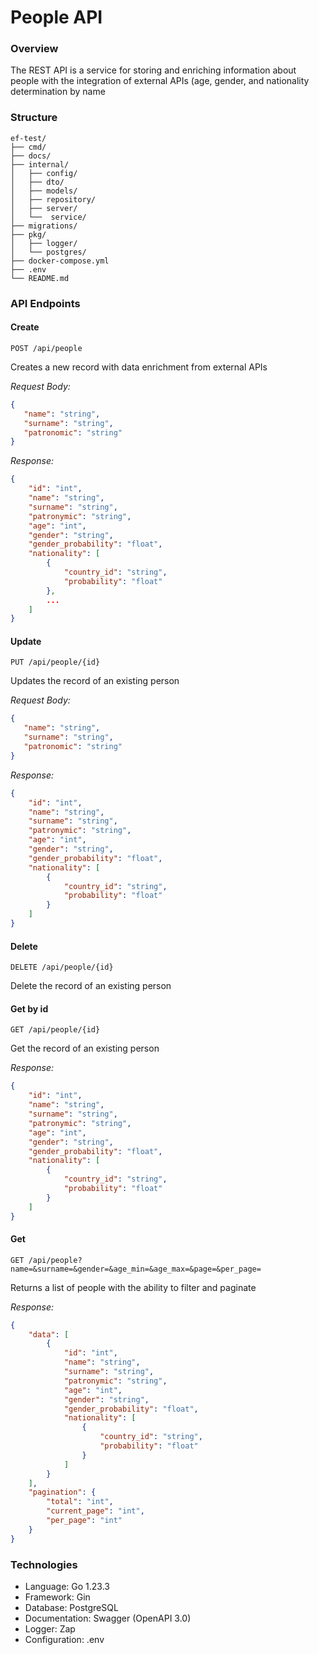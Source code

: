 # People API

### Overview
The REST API is a service for storing and enriching information about people with the integration of external APIs (age, gender, and nationality determination by name

### Structure

```
ef-test/
├── cmd/
├── docs/
├── internal/
│   ├── config/
│   ├── dto/
│   ├── models/
│   ├── repository/
│   ├── server/
│   └──  service/
├── migrations/
├── pkg/
│   ├── logger/
│   └── postgres/
├── docker-compose.yml   
├── .env            
└── README.md      
```
### API Endpoints
#### Create
`POST /api/people`

Creates a new record with data enrichment from external APIs

*Request Body:*
``` json
{
   "name": "string",
   "surname": "string",
   "patronomic": "string"
}
```

*Response:*
``` json
{
    "id": "int",
    "name": "string",
    "surname": "string",
    "patronymic": "string",
    "age": "int",
    "gender": "string",
    "gender_probability": "float",
    "nationality": [
        {
            "country_id": "string",
            "probability": "float"
        },
        ...
    ]
}
```

#### Update
`PUT /api/people/{id}`

Updates the record of an existing person

*Request Body:*
``` json
{
   "name": "string",
   "surname": "string",
   "patronomic": "string"
}
```

*Response:*
``` json
{
    "id": "int",
    "name": "string",
    "surname": "string",
    "patronymic": "string",
    "age": "int",
    "gender": "string",
    "gender_probability": "float",
    "nationality": [
        {
            "country_id": "string",
            "probability": "float"
        }
    ]
}
```

#### Delete
`DELETE /api/people/{id}`

Delete the record of an existing person

#### Get by id
`GET /api/people/{id}`

Get the record of an existing person

*Response:*
``` json
{
    "id": "int",
    "name": "string",
    "surname": "string",
    "patronymic": "string",
    "age": "int",
    "gender": "string",
    "gender_probability": "float",
    "nationality": [
        {
            "country_id": "string",
            "probability": "float"
        }
    ]
}
```

#### Get 
`GET /api/people?name=&surname=&gender=&age_min=&age_max=&page=&per_page=`

Returns a list of people with the ability to filter and paginate

*Response:*
``` json
{
    "data": [
        {
            "id": "int",
            "name": "string",
            "surname": "string",
            "patronymic": "string",
            "age": "int",
            "gender": "string",
            "gender_probability": "float",
            "nationality": [
                {
                    "country_id": "string",
                    "probability": "float"
                }
            ]
        }
    ],
    "pagination": {
        "total": "int",
        "current_page": "int",
        "per_page": "int"
    }
}
```


### Technologies
- Language: Go 1.23.3
- Framework: Gin
- Database: PostgreSQL
- Documentation: Swagger (OpenAPI 3.0)
- Logger: Zap
- Configuration: .env
